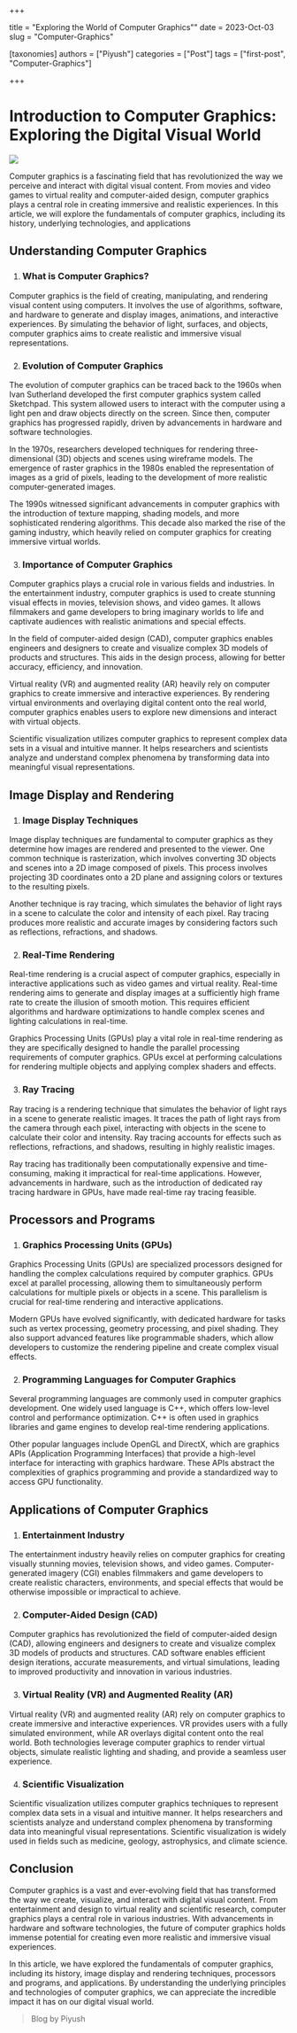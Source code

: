 +++

title = "Exploring the World of Computer Graphics""
date = 2023-Oct-03
slug = "Computer-Graphics"

[taxonomies] 
authors = ["Piyush"]
categories = ["Post"] 
tags = ["first-post", "Computer-Graphics"] 

+++

# Introduction to Computer Graphics: Exploring the Digital Visual World

![](./assets/cmpGraphics.png)


Computer graphics is a fascinating field that has revolutionized the way we perceive and interact with digital visual content. From movies and video games to virtual reality and computer-aided design, computer graphics plays a central role in creating immersive and realistic experiences. In this article, we will explore the fundamentals of computer graphics, including its history, underlying technologies, and applications

## Understanding Computer Graphics 
1. ### What is Computer Graphics? 
Computer graphics is the field of creating, manipulating, and rendering visual content using computers. It involves the use of algorithms, software, and hardware to generate and display images, animations, and interactive experiences. By simulating the behavior of light, surfaces, and objects, computer graphics aims to create realistic and immersive visual representations.

2. ### Evolution of Computer Graphics 
The evolution of computer graphics can be traced back to the 1960s when Ivan Sutherland developed the first computer graphics system called Sketchpad. This system allowed users to interact with the computer using a light pen and draw objects directly on the screen. Since then, computer graphics has progressed rapidly, driven by advancements in hardware and software technologies.


In the 1970s, researchers developed techniques for rendering three-dimensional (3D) objects and scenes using wireframe models. The emergence of raster graphics in the 1980s enabled the representation of images as a grid of pixels, leading to the development of more realistic computer-generated images.


The 1990s witnessed significant advancements in computer graphics with the introduction of texture mapping, shading models, and more sophisticated rendering algorithms. This decade also marked the rise of the gaming industry, which heavily relied on computer graphics for creating immersive virtual worlds.

3. ### Importance of Computer Graphics 
Computer graphics plays a crucial role in various fields and industries. In the entertainment industry, computer graphics is used to create stunning visual effects in movies, television shows, and video games. It allows filmmakers and game developers to bring imaginary worlds to life and captivate audiences with realistic animations and special effects.


In the field of computer-aided design (CAD), computer graphics enables engineers and designers to create and visualize complex 3D models of products and structures. This aids in the design process, allowing for better accuracy, efficiency, and innovation.


Virtual reality (VR) and augmented reality (AR) heavily rely on computer graphics to create immersive and interactive experiences. By rendering virtual environments and overlaying digital content onto the real world, computer graphics enables users to explore new dimensions and interact with virtual objects.


Scientific visualization utilizes computer graphics to represent complex data sets in a visual and intuitive manner. It helps researchers and scientists analyze and understand complex phenomena by transforming data into meaningful visual representations.


## Image Display and Rendering 

1. ### Image Display Techniques 

Image display techniques are fundamental to computer graphics as they determine how images are rendered and presented to the viewer. One common technique is rasterization, which involves converting 3D objects and scenes into a 2D image composed of pixels. This process involves projecting 3D coordinates onto a 2D plane and assigning colors or textures to the resulting pixels.


Another technique is ray tracing, which simulates the behavior of light rays in a scene to calculate the color and intensity of each pixel. Ray tracing produces more realistic and accurate images by considering factors such as reflections, refractions, and shadows.


2. ### Real-Time Rendering 

Real-time rendering is a crucial aspect of computer graphics, especially in interactive applications such as video games and virtual reality. Real-time rendering aims to generate and display images at a sufficiently high frame rate to create the illusion of smooth motion. This requires efficient algorithms and hardware optimizations to handle complex scenes and lighting calculations in real-time.


Graphics Processing Units (GPUs) play a vital role in real-time rendering as they are specifically designed to handle the parallel processing requirements of computer graphics. GPUs excel at performing calculations for rendering multiple objects and applying complex shaders and effects.


3. ### Ray Tracing 

Ray tracing is a rendering technique that simulates the behavior of light rays in a scene to generate realistic images. It traces the path of light rays from the camera through each pixel, interacting with objects in the scene to calculate their color and intensity. Ray tracing accounts for effects such as reflections, refractions, and shadows, resulting in highly realistic images.


Ray tracing has traditionally been computationally expensive and time-consuming, making it impractical for real-time applications. However, advancements in hardware, such as the introduction of dedicated ray tracing hardware in GPUs, have made real-time ray tracing feasible.



## Processors and Programs 

1. ### Graphics Processing Units (GPUs) 

Graphics Processing Units (GPUs) are specialized processors designed for handling the complex calculations required by computer graphics. GPUs excel at parallel processing, allowing them to simultaneously perform calculations for multiple pixels or objects in a scene. This parallelism is crucial for real-time rendering and interactive applications.


Modern GPUs have evolved significantly, with dedicated hardware for tasks such as vertex processing, geometry processing, and pixel shading. They also support advanced features like programmable shaders, which allow developers to customize the rendering pipeline and create complex visual effects.


2. ### Programming Languages for Computer Graphics 

Several programming languages are commonly used in computer graphics development. One widely used language is C++, which offers low-level control and performance optimization. C++ is often used in graphics libraries and game engines to develop real-time rendering applications.


Other popular languages include OpenGL and DirectX, which are graphics APIs (Application Programming Interfaces) that provide a high-level interface for interacting with graphics hardware. These APIs abstract the complexities of graphics programming and provide a standardized way to access GPU functionality.


## Applications of Computer Graphics 

1. ### Entertainment Industry 

The entertainment industry heavily relies on computer graphics for creating visually stunning movies, television shows, and video games. Computer-generated imagery (CGI) enables filmmakers and game developers to create realistic characters, environments, and special effects that would be otherwise impossible or impractical to achieve.


2. ### Computer-Aided Design (CAD) 

Computer graphics has revolutionized the field of computer-aided design (CAD), allowing engineers and designers to create and visualize complex 3D models of products and structures. CAD software enables efficient design iterations, accurate measurements, and virtual simulations, leading to improved productivity and innovation in various industries.


3. ### Virtual Reality (VR) and Augmented Reality (AR) 

Virtual reality (VR) and augmented reality (AR) rely on computer graphics to create immersive and interactive experiences. VR provides users with a fully simulated environment, while AR overlays digital content onto the real world. Both technologies leverage computer graphics to render virtual objects, simulate realistic lighting and shading, and provide a seamless user experience.


4. ### Scientific Visualization 

Scientific visualization utilizes computer graphics techniques to represent complex data sets in a visual and intuitive manner. It helps researchers and scientists analyze and understand complex phenomena by transforming data into meaningful visual representations. Scientific visualization is widely used in fields such as medicine, geology, astrophysics, and climate science.


## Conclusion 

Computer graphics is a vast and ever-evolving field that has transformed the way we create, visualize, and interact with digital visual content. From entertainment and design to virtual reality and scientific research, computer graphics plays a central role in various industries. With advancements in hardware and software technologies, the future of computer graphics holds immense potential for creating even more realistic and immersive visual experiences.


In this article, we have explored the fundamentals of computer graphics, including its history, image display and rendering techniques, processors and programs, and applications. By understanding the underlying principles and technologies of computer graphics, we can appreciate the incredible impact it has on our digital visual world.


> Blog by Piyush 

